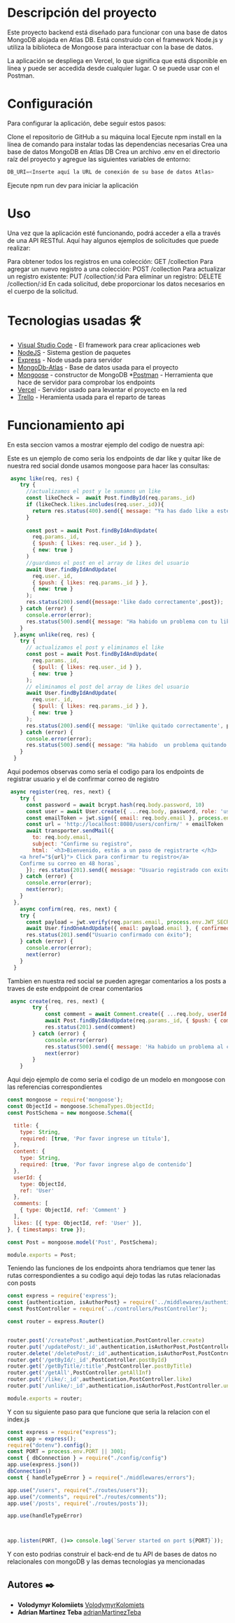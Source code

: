 # Descripción del proyecto

Este proyecto backend está diseñado para funcionar con una base de datos MongoDB alojada en Atlas DB. Está construido con el framework Node.js y utiliza la biblioteca de Mongoose para interactuar con la base de datos.

La aplicación se despliega en Vercel, lo que significa que está disponible en línea y puede ser accedida desde cualquier lugar. O se puede usar con el Postman.

# Configuración
Para configurar la aplicación, debe seguir estos pasos:

Clone el repositorio de GitHub a su máquina local
Ejecute npm install en la línea de comando para instalar todas las dependencias necesarias
Crea una base de datos MongoDB en Atlas DB
Crea un archivo .env en el directorio raíz del proyecto y agregue las siguientes variables de entorno:

```js
DB_URI=<Inserte aquí la URL de conexión de su base de datos Atlas>
```

Ejecute npm run dev para iniciar la aplicación

# Uso

Una vez que la aplicación esté funcionando, podrá acceder a ella a través de una API RESTful. Aquí hay algunos ejemplos de solicitudes que puede realizar:

Para obtener todos los registros en una colección: GET /collection
Para agregar un nuevo registro a una colección: POST /collection
Para actualizar un registro existente: PUT /collection/:id
Para eliminar un registro: DELETE /collection/:id
En cada solicitud, debe proporcionar los datos necesarios en el cuerpo de la solicitud.

# Tecnologias usadas 🛠️

* [Visual Studio Code](https://code.visualstudio.com) - El framework para crear aplicaciones web 
* [NodeJS](https://www.npmjs.com) - Sistema gestion de paquetes
* [Express](https://www.npmjs.com/package/express) - Node  usada para servidor
* [MongoDb-Atlas](https://cloud.mongodb.com/) - Base de datos usada para el proyecto
* [Mongoose](https://mongoosejs.com/) - constructor de MongoDB
*[Postman](https://www.postman.com/) - Herramienta que hace de servidor para comprobar los endpoints
* [Vercel](https://vercel.com/) - Servidor usado para levantar el proyecto en la red
* [Trello](https://trello.com/) -  Heramienta usada para el reparto de tareas

# Funcionamiento api

En esta seccion vamos a mostrar ejemplo del codigo de nuestra api:

Este es un ejemplo de como seria los endpoints de dar like y quitar like de nuestra red social donde usamos mongoose para hacer las consultas:

``` js
 async like(req, res) {
    try {
      //actualizamos el post y le sumamos un like
      const likeCheck =  await Post.findById(req.params._id)
      if (likeCheck.likes.includes(req.user._id)){
        return res.status(400).send({ message: "Ya has dado like a este post" }); 
      }
      
      const post = await Post.findByIdAndUpdate(
        req.params._id,
        { $push: { likes: req.user._id } },
        { new: true }
      )
      //guardamos el post en el array de likes del usuario
      await User.findByIdAndUpdate(
        req.user._id,
        { $push: { likes: req.params._id } },
        { new: true }
      );
      res.status(200).send({message:'like dado correctamente',post});
    } catch (error) {
      console.error(error);
      res.status(500).send({ message: "Ha habido un problema con tu like" });
    }
  },async unlike(req, res) {
    try {
      // actualizamos el post y eliminamos el like
      const post = await Post.findByIdAndUpdate(
        req.params._id,
        { $pull: { likes: req.user._id } },
        { new: true }
      );
      // eliminamos el post del array de likes del usuario
      await User.findByIdAndUpdate(
        req.user._id,
        { $pull: { likes: req.params._id } },
        { new: true }
      );
      res.status(200).send({ message: 'Unlike quitado correctamente', post });
    } catch (error) {
      console.error(error);
      res.status(500).send({ message: "Ha habido  un problema quitando tu like" });
    }
  }
  ```
Aqui podemos observas como seria el codigo para los endpoints de registrar usuario y el de confirmar correo de registro

```js
 async register(req, res, next) {
    try {
      const password = await bcrypt.hash(req.body.password, 10)
      const user = await User.create({ ...req.body, password, role: 'user' })
      const emailToken = jwt.sign({ email: req.body.email }, process.env.JWT_SECRET, { expiresIn: '48h' })//incriptado email
      const url = 'http://localhost:8080/users/confirm/' + emailToken
      await transporter.sendMail({
        to: req.body.email,
        subject: "Confirme su registro",
        html: `<h3>Bienvenido, estás a un paso de registrarte </h3>
    <a href="${url}"> Click para confirmar tu registro</a> 
    Confirme su correo en 48 horas`,
      }); res.status(201).send({ message: "Usuario registrado con exito", user });
    } catch (error) {
      console.error(error);
      next(error);
    }
  },
    async confirm(req, res, next) {
    try {
      const payload = jwt.verify(req.params.email, process.env.JWT_SECRET)//desincriptado email
      await User.findOneAndUpdate({ email: payload.email }, { confirmed: true });
      res.status(201).send("Usuario confirmado con éxito");
    } catch (error) {
      console.error(error);
      next(error)
    }
  }
```
Tambien en nuestra red social se pueden agregar comentarios a los posts a traves de este endppoint de crear comentarios
``` js
 async create(req, res, next) {
        try {
            const comment = await Comment.create({ ...req.body, userId: req.user._id, postId: req.params._id })
            await Post.findByIdAndUpdate(req.params._id, { $push: { comments: comment } })
            res.status(201).send(comment)
        } catch (error) {
            console.error(error)
            res.status(500).send({ message: 'Ha habido un problema al crear el comment' })
            next(error)
        }
    }
```
Aqui dejo ejemplo de como seria el codigo de un modelo en mongoose con las referencias correspondientes

``` js
const mongoose = require('mongoose');
const ObjectId = mongoose.SchemaTypes.ObjectId;
const PostSchema = new mongoose.Schema({

  title: {
    type: String,
    required: [true, 'Por favor ingrese un título'],
  },
  content: {
    type: String,
    required: [true, 'Por favor ingrese algo de contenido']
  },
  userId: {
    type: ObjectId,
    ref: 'User'
  },
  comments: [
    { type: ObjectId, ref: 'Comment' }
  ],
  likes: [{ type: ObjectId, ref: 'User' }],
}, { timestamps: true });

const Post = mongoose.model('Post', PostSchema);

module.exports = Post;
```

Teniendo las funciones de los endpoints ahora tendriamos que tener las rutas correspondientes a su codigo aqui dejo todas las rutas relacionadas con posts 
``` js
const express = require('express');
const {authentication, isAuthorPost} = require('../middlewares/authentication')
const PostController = require('../controllers/PostController');

const router = express.Router()


router.post('/createPost',authentication,PostController.create)
router.put('/updatePost/:_id',authentication,isAuthorPost,PostController.update)
router.delete('/deletePost/:_id',authentication,isAuthorPost,PostController.delete)
router.get('/getById/:_id',PostController.postById)
router.get('/getByTitle/:title',PostController.postByTitle)
router.get('/getAll',PostController.getAllInf)
router.put('/like/:_id',authentication,PostController.like)
router.put('/unlike/:_id',authentication,isAuthorPost,PostController.unlike)

module.exports = router;
```

Y con su siguiente paso para que funcione que seria la relacion con el index.js

``` js
const express = require("express");
const app = express();
require("dotenv").config();
const PORT = process.env.PORT || 3001;
const { dbConnection } = require("./config/config")
app.use(express.json())
dbConnection()
const { handleTypeError } = require("./middlewares/errors");

app.use("/users", require("./routes/users"));
app.use("/comments", require("./routes/comments"));
app.use('/posts', require('./routes/posts'));

app.use(handleTypeError)



app.listen(PORT, ()=> console.log(`Server started on port ${PORT}`));
```
Y con esto podrias construir el back-end de tu API de bases de datos no relacionales con mongoDB y las demas tecnologias ya mencionadas
## Autores ✒️ 

* **Volodymyr Kolomiiets**  [VolodymyrKolomiets](https://github.com/VolodymyrKolomiets)
* **Adrian Martinez Teba** [adrianMartinezTeba](https://github.com/adrianMartinezTeba)



